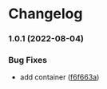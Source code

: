# Changelog


### 1.0.1 (2022-08-04)


### Bug Fixes

* add container ([f6f663a](https://github.com/muhlba91/node-red-container/commit/f6f663a41be0f525fa60abdec7bac212e1ddbba4))
